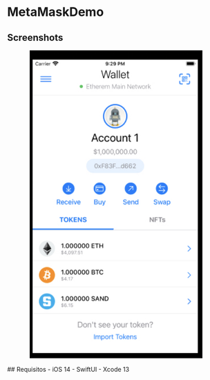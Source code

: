 # MetaMaskDemo
## Screenshots
<p align="center">
      <img src="https://github.com/fengfengscau/MetaMaskDemo/blob/main/screenShot.jpg" width = "400">
</p>
## Requisitos
- iOS 14
- SwiftUI
- Xcode 13







